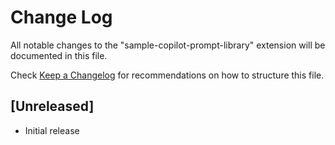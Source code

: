 # Change Log

All notable changes to the "sample-copilot-prompt-library" extension will be documented in this file.

Check [Keep a Changelog](http://keepachangelog.com/) for recommendations on how to structure this file.

## [Unreleased]

- Initial release